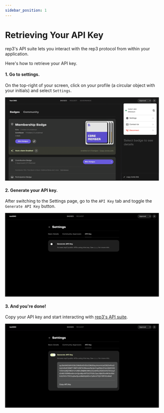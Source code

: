 ```yaml
---
sidebar_position: 1
---
```


# Retrieving Your API Key
rep3's API suite lets you interact with the rep3 protocol from within your application.
 
Here's how to retrieve your API key.

#### 1. Go to settings.
On the top-right of your screen, click on your profile (a circular object with your initials) and select `Settings`.

![](../img/API_1.png)

#### 2. Generate your API key.
After switching to the Settings page, go to the `API Key` tab and toggle the `Generate API Key` button.

![](../img/API_2.png)

#### 3. And you're done!
Copy your API key and start interacting with [rep3's API suite](https://docs.rep3.gg/integration/rep3-API-suite).

![](../img/API_3.png)